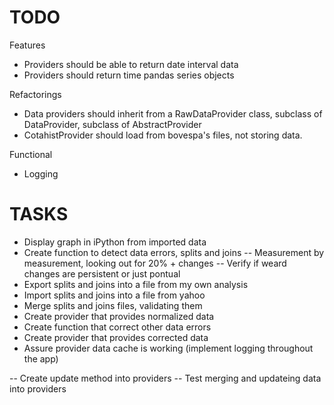 TODO
====

Features
- Providers should be able to return date interval data
- Providers should return time pandas series objects

Refactorings
- Data providers should inherit from a RawDataProvider class, subclass of DataProvider, subclass of AbstractProvider
- CotahistProvider should load from bovespa's files, not storing data.

Functional
- Logging


TASKS
=====

- Display graph in iPython from imported data
- Create function to detect data errors, splits and joins
-- Measurement by measurement, looking out for 20% + changes
-- Verify if weard changes are persistent or just pontual
- Export splits and joins into a file from my own analysis
- Import splits and joins into a file from yahoo 
- Merge splits and joins files, validating them
- Create provider that provides normalized data
- Create function that correct other data errors
- Create provider that provides corrected data
- Assure provider data cache is working (implement logging throughout the app)

-- Create update method into providers
-- Test merging and updateing data into providers
